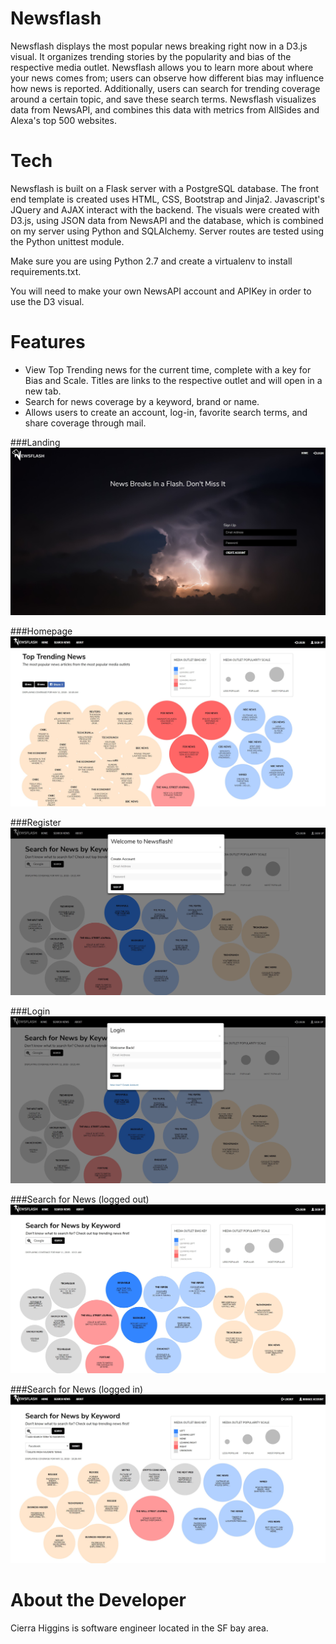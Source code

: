 # Newsflash

Newsflash displays the most popular news breaking right now in a D3.js visual. It organizes trending stories by the popularity and bias of the respective media outlet. Newsflash allows you to learn more about where your news comes from; users can observe how different bias may influence how news is reported. Additionally, users can search for trending coverage around a certain topic, and save these search terms. Newsflash visualizes data from NewsAPI, and combines this data with metrics from AllSides and Alexa's top 500 websites.

# Tech 

Newsflash is built on a Flask server with a PostgreSQL database. The front end template is created uses HTML, CSS, Bootstrap and Jinja2. Javascript's JQuery and AJAX interact with the backend. The visuals were created with D3.js, using JSON data from NewsAPI and the database, which is combined on my server using Python and SQLAlchemy. Server routes are tested using the Python unittest module.

Make sure you are using Python 2.7 and create a virtualenv to install requirements.txt. 

You will need to make your own NewsAPI account and APIKey in order to use the D3 visual.

# Features 

- View Top Trending news for the current time, complete with a key for Bias and Scale. Titles are links to the respective outlet and will open in a new tab.
- Search for news coverage by a keyword, brand or name.
- Allows users to create an account, log-in, favorite search terms, and share coverage through mail.

###Landing 
![alt text](https://github.com/chigginss/Newsflash/blob/master/static/css/landing.JPG)

###Homepage 
![alt text](https://github.com/chigginss/Newsflash/blob/master/static/css/homepage.JPG)

###Register
![alt text](https://github.com/chigginss/Newsflash/blob/master/static/css/accountreg.JPG)

###Login
![alt text](https://github.com/chigginss/Newsflash/blob/master/static/css/login.JPG)

###Search for News (logged out)
![alt text](https://github.com/chigginss/Newsflash/blob/master/static/css/search.JPG)

###Search for News (logged in)
![alt text](https://github.com/chigginss/Newsflash/blob/master/static/css/loginsearch.JPG)

# About the Developer 

Cierra Higgins is software engineer located in the SF bay area.
